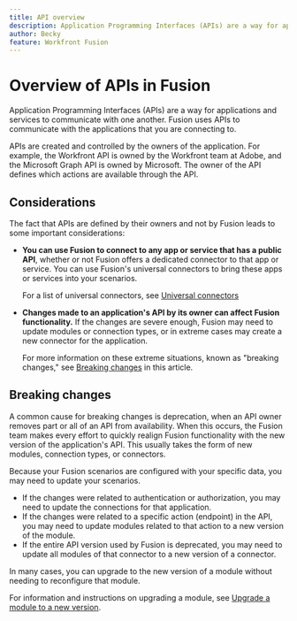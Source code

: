 ```yaml
---
title: API overview
description: Application Programming Interfaces (APIs) are a way for applications and services to communicate with one another. Fusion uses APIs to communicate with the application you are connecting to. Each application has a separate API.
author: Becky
feature: Workfront Fusion
---
```

# Overview of APIs in Fusion

<!--Add me to TOCs-->

Application Programming Interfaces (APIs) are a way for applications and services to communicate with one another. Fusion uses APIs to communicate with the applications that you are connecting to. 

APIs are created and controlled by the owners of the application. For example, the Workfront API is owned by the Workfront team at Adobe, and the Microsoft Graph API is owned by Microsoft. The owner of the API defines which actions are available through the API.

## Considerations

The fact that APIs are defined by their owners and not by Fusion leads to some important considerations:

* **You can use Fusion to connect to any app or service that has a public API**, whether or not Fusion offers a dedicated connector to that app or service. You can use Fusion's universal connectors to bring these apps or services into your scenarios.

   For a list of universal connectors, see [Universal connectors](/help/workfront-fusion/references/apps-and-modules/apps-and-modules-toc.md#universal-connectors)

* **Changes made to an application's API by its owner can affect Fusion functionality.** If the changes are severe enough, Fusion may need to update modules or connection types, or in extreme cases may create a new connector for the application.

   For more information on these extreme situations, known as "breaking changes," see [Breaking changes](#breaking-changes) in this article.
   

## Breaking changes

A common cause for breaking changes is deprecation, when an API owner removes part or all of an API from availability. When this occurs, the Fusion team makes every effort to quickly realign Fusion functionality with the new version of the application's API. This usually takes the form of new modules, connection types, or connectors.

Because your Fusion scenarios are configured with your specific data, you may need to update your scenarios.

* If the changes were related to authentication or authorization, you may need to update the connections for that application.
* If the changes were related to a specific action (endpoint) in the API, you may need to update modules related to that action to a new version of the module.
* If the entire API version used by Fusion is deprecated, you may need to update all modules of that connector to a new version of a connector.

In many cases, you can upgrade to the new version of a module without needing to reconfigure that module. 

For information and instructions on upgrading a module, see [Upgrade a module to a new version](/help/workfront-fusion/manage-scenarios/update-module-to-new-version.md).
